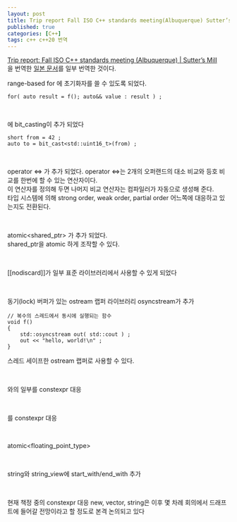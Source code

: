 ```yaml
---
layout: post
title: Trip report Fall ISO C++ standards meeting(Albuquerque) Sutter’s Mill
published: true
categories: [C++]
tags: c++ c++20 번역
---
```

[Trip report: Fall ISO C++ standards meeting (Albuquerque) | Sutter’s Mill](https://herbsutter.com/2017/11/11/trip-report-fall-iso-c-standards-meeting-albuquerque/)  
을 번역한 [일본 문서](https://cpplover.blogspot.kr/2017/11/c.html)를 일부 번역한 것이다.   
  
  
range-based for 에 초기화자를 쓸 수 있도록 되었다.  
```
for( auto result = f(); auto&& value : result ) ;
``` 
  
<br>  
    
<bit>에 bit_casting이 추가 되었다
```
short from = 42 ;
auto to = bit_cast<std::uint16_t>(from) ;
```
  
<br>  
      
operator <=> 가 추가 되었다.
operator <=>는 2개의 오퍼랜드의 대소 비교와 등호 비교를 한번에 할 수 있는 연산자이다.  
이 연산자를 정의해 두면 나머지 비교 연산자는 컴파일러가 자동으로 생성해 준다.  
타입 시스템에 의해 strong order, weak order, partial order 어느쪽에 대응하고 있는지도 전환된다.  
  
<br>  
      
atomic<shared_ptr<T>> 가 추가 되었다.  
shared_ptr을 atomic 하게 조작할 수 있다.  
  
<br>  
      
[[nodiscard]]가 일부 표준 라이브러리에서 사용할 수 있게 되었다
  
<br>  
      
동기(lock) 버퍼가 있는 ostream 랩퍼 라이브러리 osyncstream가 추가  
```
// 복수의 스레드에서 동시에 실행되는 함수
void f()
{
    std::osyncstream out( std::cout ) ;
    out << "hello, world!\n" ; 
}
```  
스레드 세이프한 ostream 랩퍼로 사용할 수 있다.  
  
<br>  
      
<alogorithm>와<utility>의 일부를 constexpr 대응
  
<br>  
      
<comlex>를 constexpr 대응
  
<br>  
      
atomic<floating_point_type>
  
<br>  
      
string와 string_view에 start_with/end_with 추가
  
<br>  
      
현재 책정 중의 constexpr 대응 new, vector, string은 이후 몇 차례 회의에서 드래프트에 들어갈 전망이라고 할 정도로 본격 논의되고 있다   
  